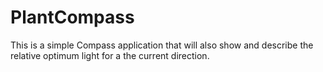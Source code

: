# PlantCompass
This is a simple Compass application that will also show and describe the relative optimum light for a the current direction. 
